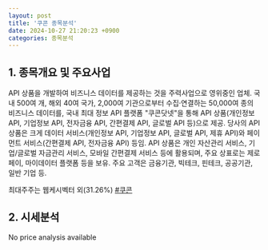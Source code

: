 ```yaml
---
layout: post
title: '쿠콘 종목분석'
date: 2024-10-27 21:20:23 +0900
categories: 종목분석
---
```


## 1. 종목개요 및 주요사업

API 상품을 개발하여 비즈니스 데이터를 제공하는 것을 주력사업으로 영위중인 업체. 국내 500여 개, 해외 40여 국가, 2,000여 기관으로부터 수집·연결하는 50,000여 종의 비즈니스 데이터를, 국내 최대 정보 API 플랫폼 "쿠콘닷넷"을 통해 API 상품(개인정보 API, 기업정보 API, 전자금융 API, 간편결제 API, 글로벌 API 등)으로 제공. 당사의 API 상품은 크게 데이터 서비스(개인정보 API, 기업정보 API, 글로벌 API, 제휴 API)와 페이먼트 서비스(간편결제 API, 전자금융 API) 등임. API 상품은 개인 자산관리 서비스, 기업/글로벌 자금관리 서비스, 모바일 간편결제 서비스 등에 활용되며, 주요 상표로는 제로페이, 마이데이터 플랫폼 등을 보유. 주요 고객은 금융기관, 빅테크, 핀테크, 공공기관, 일반 기업 등.

최대주주는 웹케시벡터 외(31.26%)
[#쿠콘](#)

## 2. 시세분석

No price analysis available
